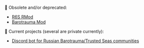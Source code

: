 🐞 Obsolete and/or deprecated:
 * [R6S RMod](https://github.com/Zipliks/rmod)
 * [Barotrauma Mod](https://github.com/hnappinn/Barotrauma-Advanced-Medicine-mod)

🔭 Current projects (several are private currently): 
* [Discord bot for Russian Barotrauma/Trusted Seas communities](https://github.com/Zipliks/discord-bot-python/tree/master)

